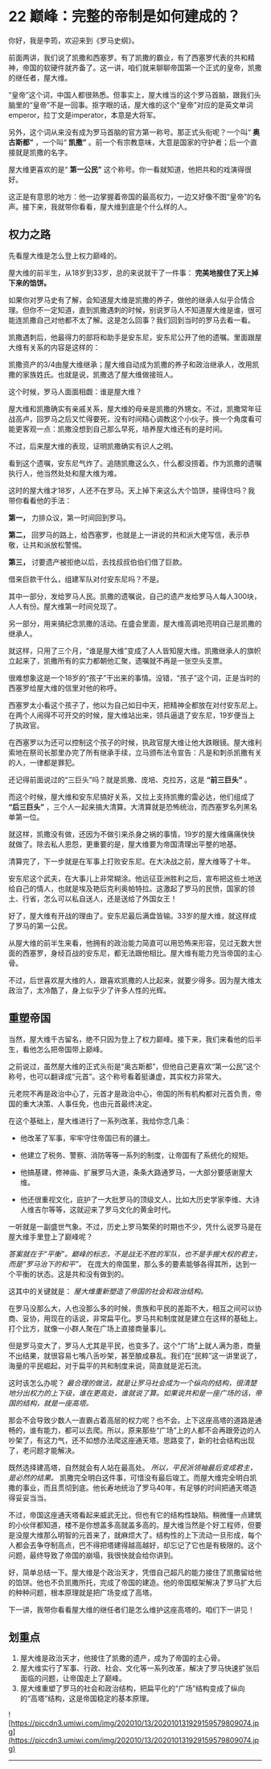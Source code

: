 # 22 巅峰：完整的帝制是如何建成的？

你好，我是李筠，欢迎来到《罗马史纲》。

前面两讲，我们说了凯撒和西塞罗。有了凯撒的霸业，有了西塞罗代表的共和精神，帝国的软硬件就齐备了。这一讲，咱们就来聊聊帝国第一个正式的皇帝，凯撒的继任者，屋大维。

“皇帝”这个词，中国人都很熟悉。但事实上，屋大维当的这个罗马首脑，跟我们头脑里的“皇帝”不是一回事。抠字眼的话，屋大维的这个“皇帝”对应的是英文单词emperor，拉丁文是imperator，本意是大将军。

另外，这个词从来没有成为罗马首脑的官方第一称号。那正式头衔呢？一个叫“ **奥古斯都”** ，一个叫“ **凯撒”** 。前一个有宗教意味，大意是国家的守护者；后一个直接就是凯撒的名字。

屋大维更喜欢的是“ **第一公民”** 这个称号。你一看就知道，他把共和的戏演得很好。

这正是有意思的地方：他一边掌握着帝国的最高权力，一边又好像不图“皇帝”的名声。接下来，我就带你看看，屋大维到底是个什么样的人。

## 权力之路

先看屋大维是怎么登上权力巅峰的。

屋大维的前半生，从18岁到33岁，总的来说就干了一件事： **完美地接住了天上掉下来的馅饼。**

如果你对罗马史有了解，会知道屋大维是凯撒的养子，做他的继承人似乎合情合理。但你不一定知道，直到凯撒遇刺的时候，别说罗马人不知道屋大维是谁，很可能连凯撒自己对他都不太了解。这是怎么回事？我们回到当时的罗马去看一看。

凯撒遇刺后，他最得力的部将和助手是安东尼，安东尼公开了他的遗嘱。里面跟屋大维有关系的内容是这样的：

凯撒资产的3/4由屋大维继承；屋大维自动成为凯撒的养子和政治继承人，改用凯撒的家族姓氏。也就是说，凯撒选了屋大维做接班人。

这个时候，罗马人面面相觑：谁是屋大维？

屋大维和凯撒确实有亲戚关系，屋大维的母亲是凯撒的外甥女。不过，凯撒常年征战高卢，回罗马之后又忙得要死，没有时间精心调教这个小伙子。换一个角度看可能更客观一点：凯撒没想到自己那么早死，培养屋大维还有的是时间。

不过，后来屋大维的表现，证明凯撒确实有识人之明。

看到这个遗嘱，安东尼气炸了。追随凯撒这么久，什么都没捞着。作为凯撒的遗嘱执行人，他当然处处和屋大维为难。

这时的屋大维才18岁，人还不在罗马。天上掉下来这么大个馅饼，接得住吗？我带你看看他的手法：

 **第一，** 力排众议，第一时间回到罗马。

 **第二，** 回罗马的路上，给西塞罗，也就是上一讲说的共和派大佬写信，表示恭敬，让共和派放松警惕。

 **第三，** 讨要遗产被拒绝以后，去找叔叔伯伯们借了巨款。

借来巨款干什么，组建军队对付安东尼吗？不是。

其中一部分，发给罗马人民。凯撒的遗嘱说，自己的遗产发给罗马人每人300块，人人有份。屋大维第一时间兑现了。

另一部分，用来搞纪念凯撒的活动。在盛会里面，屋大维高调地亮明自己是凯撒的继承人。

就这样，只用了三个月，“谁是屋大维”变成了人人皆知屋大维。凯撒继承人的旗帜立起来了，凯撒所有的实力都朝他汇聚，遗嘱就不再是一张空头支票。

很难想象这是一个18岁的“孩子”干出来的事情。没错，“孩子”这个词，正是当时的西塞罗给屋大维的信里对他的称呼。

西塞罗太小看这个孩子了，他以为自己如日中天，把精神全都放在对付安东尼上。在两个人闹得不可开交的时候，屋大维站出来，领兵逼退了安东尼，19岁便当上了执政官。

在西塞罗以为还可以控制这个孩子的时候，执政官屋大维让他大跌眼镜。屋大维利索地在祭司长那里办完了所有继承手续，立马颁布法令宣告：凡是和刺杀凯撒有关的人，一律都是罪犯。

还记得前面说过的“三巨头”吗？就是凯撒、庞培、克拉苏，这是 **“前三巨头”** 。

而这个时候，屋大维和安东尼搞好关系，又拉上支持凯撒的雷必达，他们组成了 **“后三巨头”** ，三个人一起来搞大清算。大清算就是恐怖统治，而西塞罗名列黑名单第一位。

就这样，凯撒没有做，还因为不做引来杀身之祸的事情，19岁的屋大维痛痛快快就做了。除去私人恩怨，更重要的是，屋大维要为帝国清理出平整的地基。

清算完了，下一步就是在军事上打败安东尼。在大决战之前，屋大维等了十年。

安东尼这个武夫，在大事儿上非常糊涂。他远征亚洲胜利之后，宣布把这些土地送给自己的情人，也就是埃及艳后克利奥帕特拉。这激起了罗马的民愤，国家的领土、行省，怎么可以私自送人，还是送给了外国女王！

好了，屋大维有开战的理由了。安东尼最后满盘皆输。33岁的屋大维，就这样成了罗马的第一公民。

从屋大维的前半生来看，他拥有的政治能力简直可以用恐怖来形容，见过无数大世面的西塞罗，身经百战的安东尼，都无法跟他相比。屋大维有能力充当帝国的主心骨。

不过，后世喜欢屋大维的人，跟喜欢凯撒的人比起来，就要少得多。因为屋大维太政治了，太冷酷了，身上似乎少了许多人性的光辉。

## 重塑帝国

当然，屋大维千古留名，绝不只因为登上了权力巅峰。接下来，我们来看他的后半生，看他怎么把帝国带上巅峰。

之前说过，虽然屋大维的正式头衔是“奥古斯都”，但他自己更喜欢“第一公民”这个称号，也可以翻译成“元首”。这个称号看着挺谦虚，其实权力非常大。

元老院不再是政治中心了，元首才是政治中心，帝国的所有机构都对元首负责，帝国的重大决策、人事任免，也由元首最终决定。

在这个基础上，屋大维进行了一系列改革，我给你念几条：

* 他改革了军事，牢牢守住帝国已有的疆土。

* 他建立了税务、警察、消防等等一系列的制度，让帝国有了系统化的规矩。

* 他搞基建，修神庙、扩展罗马大道，条条大路通罗马，一大部分要感谢屋大维。

* 他还很重视文化，庇护了一大批罗马的顶级文人，比如大历史学家李维、大诗人维吉尔等等，这就迎来了罗马文化的黄金时代。

一听就是一副盛世气象。不过，历史上罗马繁荣的时期也不少，凭什么说罗马是在屋大维手里登上了巅峰呢？

 *答案就在于“平衡”。巅峰的标志，不是战无不胜的军队，也不是手握大权的君主，而是“罗马治下的和平”。* 在庞大的帝国里，那么多的要素能够各得其所，达到一个平衡的状态。这是共和没有做到的。

这其中的关键就是： *屋大维重新塑造了帝国的社会和政治结构。*

在罗马没那么大，人也没那么多的时候，贵族和平民的差距不大，相互之间可以协商、妥协，用现在的话说，非常扁平化。罗马共和制度就是建立在这样的基础上。打个比方，就像一小群人聚在广场上直接商量事儿。

但是罗马变大了，罗马人尤其是平民，也变多了。这个“广场”上就人满为患，商量不出结果，就很容易七嘴八舌吵架，甚至酿成暴乱。我们在“民粹”这一讲里说了，海量的平民崛起，对于扁平的共和制度来说，简直就是泥石流。

这时该怎么办呢？ *最合理的做法，就是让罗马社会成为一个纵向的结构，很清楚地分出权力的上下级，谁在更高处，谁就说了算。如果说共和是一座广场的话，帝国的结构，就是一座高塔。*

那会不会导致少数人一直霸占着高层的权力呢？也不会。上下这座高塔的道路是通畅的，谁有能力，都可以去爬。所以，原来那些“广场”上的人都不会再跟旁边的人吵架了，有这力气，还不如想办法爬这座通天塔。思路变了，新的社会结构出现了，老问题才能解决。

既然选择建高塔，自然就会有人站在最高处。 *所以，平民派领袖最后变成君主，是必然的结果。* 凯撒完全明白这件事，可惜没有最后竣工。而屋大维完全明白凯撒的事业，而且贯彻到底。他长寿地统治了罗马40年，有足够的时间把通天塔造得妥妥当当。

不过，帝国这座通天塔看起来威武无比，但也有它的结构性缺陷。稍微懂一点建筑的小伙伴都知道，楼不是你想盖多高就盖多高的。屋大维当然是个好工程师，但要是没屋大维那么明智的元首来了，就麻烦大了。结构性的上下流动一旦形成，每个人都会去争夺制高点，巴不得把塔建得越高越好，却忘记了它也是有极限的。这个问题，最终导致了帝国的崩塌，我很快就会给你讲到。

好，简单总结一下。屋大维是个政治天才，凭借自己超凡的能力接住了凯撒留给他的馅饼。他也不负凯撒所托，完成了帝国的建造。他的帝国框架解决了罗马扩大后的种种问题，根本原理就是把广场变成了高塔。

下一讲，我带你看看屋大维的继任者们是怎么维护这座高塔的。咱们下一讲见！

## 划重点

1. 屋大维是政治天才，他接住了凯撒的遗产，成为了帝国的主心骨。
2. 屋大维实行了军事、行政、社会、文化等一系列改革，解决了罗马快速扩张后面临的问题，让帝国走上了巅峰。
3. 屋大维重塑了罗马的社会和政治结构，把扁平化的“广场”结构变成了纵向的“高塔”结构，这是帝国稳定的基本原理。


![https://piccdn3.umiwi.com/img/202010/13/202010131929159579809074.jpg](https://piccdn3.umiwi.com/img/202010/13/202010131929159579809074.jpg)

---
